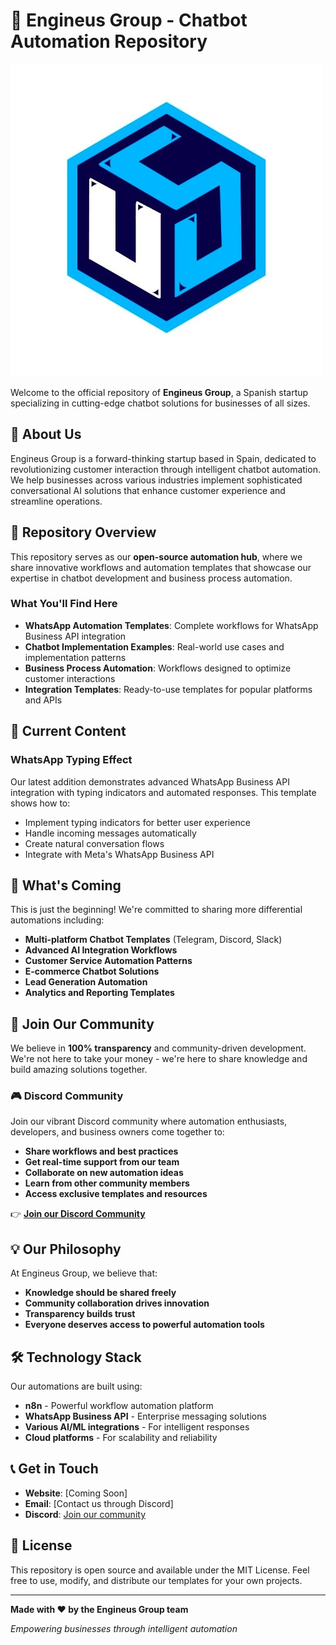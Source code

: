 # 🤖 Engineus Group - Chatbot Automation Repository

![Engineus Group Logo](EngineusIcon.png)

Welcome to the official repository of **Engineus Group**, a Spanish startup specializing in cutting-edge chatbot solutions for businesses of all sizes.

## 🚀 About Us

Engineus Group is a forward-thinking startup based in Spain, dedicated to revolutionizing customer interaction through intelligent chatbot automation. We help businesses across various industries implement sophisticated conversational AI solutions that enhance customer experience and streamline operations.

## 📁 Repository Overview

This repository serves as our **open-source automation hub**, where we share innovative workflows and automation templates that showcase our expertise in chatbot development and business process automation.

### What You'll Find Here

- **WhatsApp Automation Templates**: Complete workflows for WhatsApp Business API integration
- **Chatbot Implementation Examples**: Real-world use cases and implementation patterns
- **Business Process Automation**: Workflows designed to optimize customer interactions
- **Integration Templates**: Ready-to-use templates for popular platforms and APIs

## 🎯 Current Content

### WhatsApp Typing Effect
Our latest addition demonstrates advanced WhatsApp Business API integration with typing indicators and automated responses. This template shows how to:
- Implement typing indicators for better user experience
- Handle incoming messages automatically
- Create natural conversation flows
- Integrate with Meta's WhatsApp Business API

## 🌟 What's Coming

This is just the beginning! We're committed to sharing more differential automations including:

- **Multi-platform Chatbot Templates** (Telegram, Discord, Slack)
- **Advanced AI Integration Workflows**
- **Customer Service Automation Patterns**
- **E-commerce Chatbot Solutions**
- **Lead Generation Automation**
- **Analytics and Reporting Templates**

## 🤝 Join Our Community

We believe in **100% transparency** and community-driven development. We're not here to take your money - we're here to share knowledge and build amazing solutions together.

### 🎮 Discord Community

Join our vibrant Discord community where automation enthusiasts, developers, and business owners come together to:

- **Share workflows and best practices**
- **Get real-time support from our team**
- **Collaborate on new automation ideas**
- **Learn from other community members**
- **Access exclusive templates and resources**

👉 **[Join our Discord Community](https://discord.gg/Z48HxJhwKR)**

## 💡 Our Philosophy

At Engineus Group, we believe that:
- **Knowledge should be shared freely**
- **Community collaboration drives innovation**
- **Transparency builds trust**
- **Everyone deserves access to powerful automation tools**

## 🛠️ Technology Stack

Our automations are built using:
- **n8n** - Powerful workflow automation platform
- **WhatsApp Business API** - Enterprise messaging solutions
- **Various AI/ML integrations** - For intelligent responses
- **Cloud platforms** - For scalability and reliability

## 📞 Get in Touch

- **Website**: [Coming Soon]
- **Email**: [Contact us through Discord]
- **Discord**: [Join our community](https://discord.gg/Z48HxJhwKR)

## 📄 License

This repository is open source and available under the MIT License. Feel free to use, modify, and distribute our templates for your own projects.

---

**Made with ❤️ by the Engineus Group team**

*Empowering businesses through intelligent automation* 